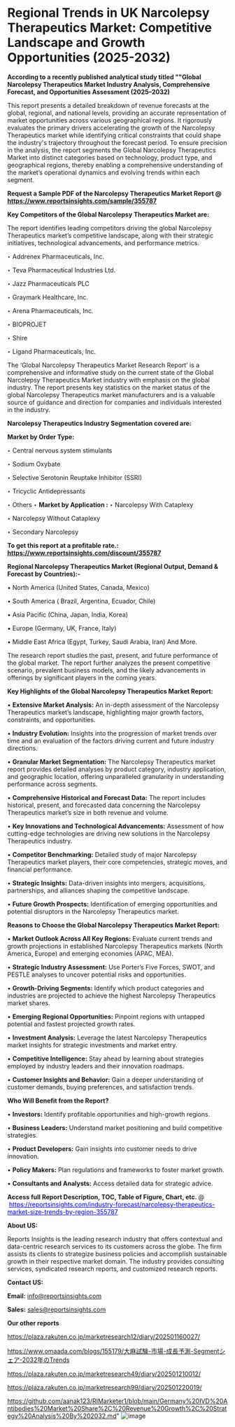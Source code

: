 # Regional Trends in UK Narcolepsy Therapeutics Market: Competitive Landscape and Growth Opportunities (2025-2032)

<strong>According to a recently published analytical study titled ""Global Narcolepsy Therapeutics Market Industry Analysis, Comprehensive Forecast, and Opportunities Assessment (2025–2032)</strong>

This report presents a detailed breakdown of revenue forecasts at the global, regional, and national levels, providing an accurate representation of market opportunities across various geographical regions. It rigorously evaluates the primary drivers accelerating the growth of the Narcolepsy Therapeutics market while identifying critical constraints that could shape the industry's trajectory throughout the forecast period. To ensure precision in the analysis, the report segments the Global Narcolepsy Therapeutics Market into distinct categories based on technology, product type, and geographical regions, thereby enabling a comprehensive understanding of the market’s operational dynamics and evolving trends within each segment.

<strong>Request a Sample PDF of the Narcolepsy Therapeutics Market Report </strong><strong>@<a href=https://www.reportsinsights.com/sample/355787 style=color:#0000ff;> https://www.reportsinsights.com/sample/355787</a></strong></font>

<strong>Key Competitors of the Global Narcolepsy Therapeutics Market are:</strong>

The report identifies leading competitors driving the global Narcolepsy Therapeutics market’s competitive landscape, along with their strategic initiatives, technological advancements, and performance metrics.

‣ Addrenex Pharmaceuticals, Inc.

‣ Teva Pharmaceutical Industries Ltd.

‣ Jazz Pharmaceuticals PLC

‣ Graymark Healthcare, Inc.

‣ Arena Pharmaceuticals, Inc.

‣ BIOPROJET

‣ Shire

‣ Ligand Pharmaceuticals, Inc.

The ‘Global Narcolepsy Therapeutics Market Research Report’ is a comprehensive and informative study on the current state of the Global Narcolepsy Therapeutics Market industry with emphasis on the global industry. The report presents key statistics on the market status of the global Narcolepsy Therapeutics market manufacturers and is a valuable source of guidance and direction for companies and individuals interested in the industry.

<strong>Narcolepsy Therapeutics Industry Segmentation covered are:</strong>

<strong>Market by Order Type: </strong>

‣ Central nervous system stimulants

‣ Sodium Oxybate

‣ Selective Serotonin Reuptake Inhibitor (SSRI)

‣ Tricyclic Antidepressants

‣ Others
‣ 
<strong>Market by Application :</strong>
‣ Narcolepsy With Cataplexy

‣ Narcolepsy Without Cataplexy

‣ Secondary Narcolepsy

<strong>To get this report at a profitable rate.: <a href=https://www.reportsinsights.com/discount/355787 style=color:#0000ff;>https://www.reportsinsights.com/discount/355787</a></strong></font>

<strong>Regional Narcolepsy Therapeutics Market (Regional Output, Demand &amp; Forecast by Countries):-</strong>

• North America (United States, Canada, Mexico)

• South America ( Brazil, Argentina, Ecuador, Chile)

• Asia Pacific (China, Japan, India, Korea)

• Europe (Germany, UK, France, Italy)

• Middle East Africa (Egypt, Turkey, Saudi Arabia, Iran) And More.

The research report studies the past, present, and future performance of the global market. The report further analyzes the present competitive scenario, prevalent business models, and the likely advancements in offerings by significant players in the coming years.

<strong>Key Highlights of the Global Narcolepsy Therapeutics Market Report:</strong>

• <strong>Extensive Market Analysis:</strong> An in-depth assessment of the Narcolepsy Therapeutics market’s landscape, highlighting major growth factors, constraints, and opportunities.

• <strong>Industry Evolution:</strong> Insights into the progression of market trends over time and an evaluation of the factors driving current and future industry directions.

• <strong>Granular Market Segmentation:</strong> The Narcolepsy Therapeutics market report provides detailed analyses by product category, industry application, and geographic location, offering unparalleled granularity in understanding performance across segments.

• <strong>Comprehensive Historical and Forecast Data:</strong> The report includes historical, present, and forecasted data concerning the Narcolepsy Therapeutics market’s size in both revenue and volume.

• <strong>Key Innovations and Technological Advancements:</strong> Assessment of how cutting-edge technologies are driving new solutions in the Narcolepsy Therapeutics industry.

• <strong>Competitor Benchmarking:</strong> Detailed study of major Narcolepsy Therapeutics market players, their core competencies, strategic moves, and financial performance.

• <strong>Strategic Insights:</strong> Data-driven insights into mergers, acquisitions, partnerships, and alliances shaping the competitive landscape.

• <strong>Future Growth Prospects:</strong> Identification of emerging opportunities and potential disruptors in the Narcolepsy Therapeutics market.

<strong>Reasons to Choose the Global Narcolepsy Therapeutics Market Report:</strong>

• <strong>Market Outlook Across All Key Regions:</strong> Evaluate current trends and growth projections in established Narcolepsy Therapeutics markets (North America, Europe) and emerging economies (APAC, MEA).

• <strong>Strategic Industry Assessment:</strong> Use Porter’s Five Forces, SWOT, and PESTLE analyses to uncover potential risks and opportunities.

• <strong>Growth-Driving Segments:</strong> Identify which product categories and industries are projected to achieve the highest Narcolepsy Therapeutics market shares.

• <strong>Emerging Regional Opportunities:</strong> Pinpoint regions with untapped potential and fastest projected growth rates.

• <strong>Investment Analysis:</strong> Leverage the latest Narcolepsy Therapeutics market insights for strategic investments and market entry.

• <strong>Competitive Intelligence:</strong> Stay ahead by learning about strategies employed by industry leaders and their innovation roadmaps.

• <strong>Customer Insights and Behavior:</strong> Gain a deeper understanding of customer demands, buying preferences, and satisfaction trends.

<strong>Who Will Benefit from the Report?</strong>

• <strong>Investors:</strong> Identify profitable opportunities and high-growth regions.

• <strong>Business Leaders:</strong> Understand market positioning and build competitive strategies.

• <strong>Product Developers:</strong> Gain insights into customer needs to drive innovation.

• <strong>Policy Makers:</strong> Plan regulations and frameworks to foster market growth.

• <strong>Consultants and Analysts:</strong> Access detailed data for strategic advice.
</ul>
<strong>Access full Report Description, TOC, Table of Figure, Chart, etc. </strong>@  <a href=https://reportsinsights.com/industry-forecast/narcolepsy-therapeutics-market-size-trends-by-region-355787 style=color:#0000ff;>https://reportsinsights.com/industry-forecast/narcolepsy-therapeutics-market-size-trends-by-region-355787</a></font>

<strong><strong>About US</strong>:</strong>

Reports Insights is the leading research industry that offers contextual and data-centric research services to its customers across the globe. The firm assists its clients to strategize business policies and accomplish sustainable growth in their respective market domain. The industry provides consulting services, syndicated research reports, and customized research reports.

<strong>Contact US:</strong>

<p class=""""><b>Email:</b> <a href=mailto:info@reportsinsights.com>info@reportsinsights.com</a></p>
<p class=""""><b>Sales:</b> <a href=mailto:sales@reportsinsights.com>sales@reportsinsights.com</a></p>

<strong>Our other reports</strong>

<a href=https://plaza.rakuten.co.jp/marketresearch12/diary/202501160027/>https://plaza.rakuten.co.jp/marketresearch12/diary/202501160027/</a>

<a href=https://www.omaada.com/blogs/155179/大麻試験-市場-成長予測-Segmentシェア-2032年のTrends>https://www.omaada.com/blogs/155179/大麻試験-市場-成長予測-Segmentシェア-2032年のTrends</a>

<a href=https://plaza.rakuten.co.jp/marketresearch49/diary/202501210012/>https://plaza.rakuten.co.jp/marketresearch49/diary/202501210012/</a>

<a href=https://plaza.rakuten.co.jp/marketresearch99/diary/202501220019/>https://plaza.rakuten.co.jp/marketresearch99/diary/202501220019/</a>

<a href=https://github.com/aanak123/RIMarketer1/blob/main/Germany%20IVD%20Antibodies%20Market%20Share%2C%20Revenue%20Growth%2C%20Strategy%20Analysis%20By%202032.md>https://github.com/aanak123/RIMarketer1/blob/main/Germany%20IVD%20Antibodies%20Market%20Share%2C%20Revenue%20Growth%2C%20Strategy%20Analysis%20By%202032.md</a>"
![image](https://github.com/user-attachments/assets/293bc97c-7b8d-44d8-85af-71420f73fa79)
